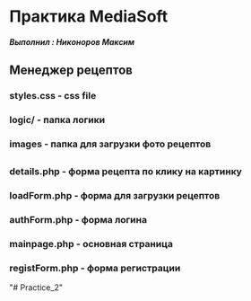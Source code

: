 # Практика MediaSoft
##### Выполнил : Никоноров Максим

## Менеджер рецептов
### styles.css - css file
### logic/ - папка логики
### images - папка для загрузки фото рецептов
## 
### details.php - форма рецепта по клику на картинку
### loadForm.php - форма для загрузки рецептов
### authForm.php - форма логина
### mainpage.php - основная страница
### registForm.php - форма регистрации
"# Practice_2" 
